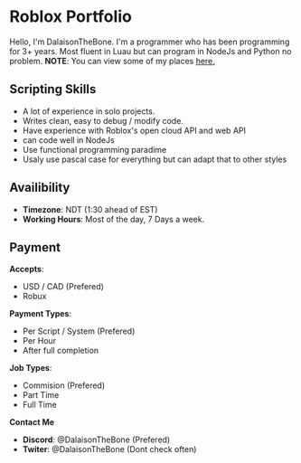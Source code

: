 # Roblox Portfolio
Hello, I'm DalaisonTheBone. I'm a programmer who has been programming for 3+ years. Most fluent in Luau but can program in NodeJs and Python no problem.
**NOTE**: You can view some of my places [here.](Solo-Projects/README.md)

## Scripting Skills
- A lot of experience in solo projects.
- Writes clean, easy to debug / modify code.
- Have experience with Roblox's open cloud API and web API
- can code well in NodeJs
- Use functional programming paradime
- Usaly use pascal case for everything but can adapt that to other styles

## Availibility
- **Timezone**: NDT (1:30 ahead of EST)
- **Working Hours**: Most of the day, 7 Days a week.

## Payment
**Accepts**:
  - USD / CAD (Prefered)
  - Robux

**Payment Types**:
  - Per Script / System (Prefered)
  - Per Hour
  - After full completion

**Job Types**:
  - Commision (Prefered)
  - Part Time
  - Full Time

**Contact Me**
- **Discord**: @DalaisonTheBone (Prefered)
- **Twiter**: @DalaisonTheBone (Dont check often)
